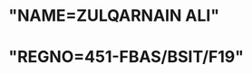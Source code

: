<!DOCTYPE html>

<!-- Fig. 9.6: RollDice.html -->
<!-- Rolling 12 dice and displaying frequencies. -->
<html>
 <head>
    <meta charset = "utf-8"> 
    <title>Die Rolling Frequencies</title> 
    <h1>"NAME=ZULQARNAIN ALI"</h1>
    <H1>"REGNO=451-FBAS/BSIT/F19"</H1>
    <style type = "text/css"> 
     img { margin-right: 10px;}

     table { width: 200px; 
            border-collapse: collapse;
            background-color: lightblue;}   
    table, td, th { border: 1px solid black; 
                    padding: 4px; 
                    margin-top: 20px;}
        th { text-align: left;
            color: white;
            background-color: darkblue;} 
</style> 
<script> 
    var frequency1 = 0;
    var frequency2 = 0;
    var frequency3 = 0;
    var frequency4 = 0;
    var frequency5 = 0;
    var frequency6 = 0;
    var totalDice = 0;

    // register button event handler
    function start() 
    {
        var button = document.getElementById( "rollButton" ); 
        button.addEventListener( "click", rollDice, false );
    } //end function start
     
    // roll the dice 
     function rollDice() 
    {
        var face; // face rolled 
        // loop to roll die 12 times
        for ( var i=1; i <=12; ++i ) 
        {
            face = Math.floor( 1 + Math.random() * 6 ); 
            tallyRolls( face );
            setImage( i, face ); // display appropriate die image 48
             ++totalDice; // increment total
        } //end die rolling loop
            updateFrequencyTable(); 
        } // end function rollDice 
         // increment appropriate frequency counter
            function tallyRolls( face ) 
        {
            switch ( face )
        {
            case 1:
            ++frequency1;
            break;
            case 2:
            ++frequency2;
            break;
            case 3:
            ++frequency3;
            break;
            case 4:
            ++frequency4;
            break;
            case 5:
            ++frequency5;
            break;
            case 6:
            ++frequency6;
            break;
        } //end switch function
        //end tallyrolls
        
        //set image source for die
        function setImage( dieNumber, face )
        {
            var dieImg = document.getElementById( "die" + dieNumber );
             dieImg.setAttribute( "src", "die" + face +".png" );
             dieImg.setAttribute( "alt", "die with " + face +" spot(s)" );
        } // end function setImage

        
        function updateFrequencyTable()
        {
            var tableDiv = document.getElementById( "frequencyTableDiv" );

        tableDiv.innerHTML = "<table>" +
            "<caption>Die Rolling Frequencies</caption>" + 
            "<thead><th>Face</th><th>Frequency</th>" + 
            "<th>Percent</th></thead>" + 
            "<tbody><tr><td>1</td><td>" + frequency1 + "</td><td>" + 
            formatPercent(frequency1 / totalDice) + "</td></tr>" + 
            "<tr><td>2</td><td>" + frequency2 + "</td><td>" +
            formatPercent(frequency2 / totalDice)+ "</td></tr>" +
            "<tr><td>3</td><td>" + frequency3 + "</td><td>" +
            formatPercent(frequency3 / totalDice) + "</td></tr>" +
            "<tr><td>4</td><td>" + frequency4 + "</td><td>" +
            formatPercent(frequency4 / totalDice) + "</td></tr>" +
            "<tr><td>5</td><td>" + frequency5 + "</td><td>" + 
            formatPercent(frequency5 / totalDice) + "</td></tr>" +
            "<tr><td>6</td><td>" + frequency6 + "</td><td>" +
            formatPercent(frequency6 / totalDice) + "</td></tr>" +
            "</tbody></table>";

        } // end function updateFrequencyTabl

    // format percentage 
    function formatPercent( value )
    {
        value *= 100; 
        return value.toFixed(2);
     } // end function formatPercen
     window.addEventListener( "load", start, false );
    </script> 
    </head>
    <body>
        <p><img id = "die1" src = "images.jpg" alt = "die 1 image">
            <img id = "die2" src = "2.png" alt = "die 2 image">
            <img id = "die3" src = "3.png" alt = "die 3 image">
            <img id = "die4" src = "4.png" alt = "die 4 image">
            <img id = "die5" src = "5.png" alt = "die 5 image"> 
            <img id = "die6" src = "6.png" alt = "die 6 image"></p> 
            <p><img id = "die7" src = "2.png" alt = "die 7 image"> 
            <img id = "die8" src = "3.png" alt = "die 8 image"> 
            <img id = "die9" src = "5.png" alt = "die 9 image"> 
            <img id = "die10" src = "4.png" alt = "die 10 image"> 
            <img id = "die11" src = "2.png" alt = "die 11 image"> 
            <img id = "die12" src = "1.png" alt = "die 12 image"></p> 
            <form action = "#"></form>
            <input id = "rollButton" type = "button" value = "Roll Dice"> 
            </form>            
            <div id = "frequencyTableDiv"></div>
            </body>
            </html>













































